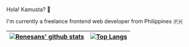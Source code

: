 Hola! Kamusta? 👋

I'm currently a freelance frontend web developer from Philippines 🇵🇭

| [![Renesans' github stats](https://github-readme-stats.renesansz.vercel.app/api?username=renesansz&theme=gruvbox&count_private=true&include_all_commits=true&show_icons=true)](https://github.com/renesansz/renesansz) | [![Top Langs](https://github-readme-stats.renesansz.vercel.app/api/top-langs/?username=renesansz&layout=compact&theme=gruvbox&count_private=true&include_all_commits=true)](https://github.com/renesansz/renesansz) |
| ----------- | ----------- |
